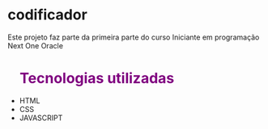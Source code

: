 # codificador

<p>Este projeto faz parte da primeira parte do curso Iniciante em programação Next One Oracle </p>

<ul> <h1 style="color:purple">Tecnologias utilizadas</h1> 
    <li>HTML</li>
    <li>CSS</li>
    <li>JAVASCRIPT</li>
</ul>
